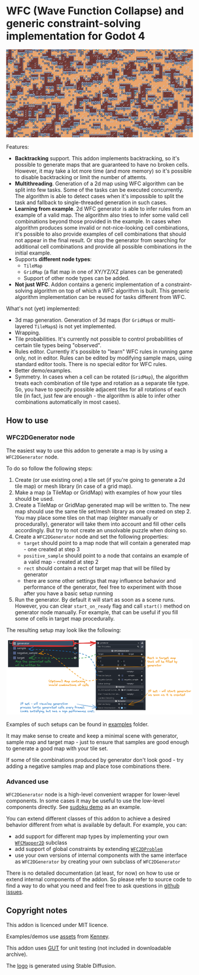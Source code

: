 # WFC (Wave Function Collapse) and generic constraint-solving implementation for Godot 4

![Screenshot of generated tile map](screenshots/2d-tilemap-0.png)

Features:
- **Backtracking** support.
  This addon implements backtracking, so it's possible to generate maps that are guaranteed to have no broken cells.
  However, it may take a lot more time (and more memory) so it's possible to disable backtracking or limit the number of attemts.
- **Multithreading**.
  Generation of a 2d map using WFC algorithm can be split into few tasks.
  Some of the tasks can be executed concurrently.
  The algorithm is able to detect cases when it's impossible to split the task and fallback to single-threaded generation in such cases.
- **Learning from example**.
  2d WFC generator is able to infer rules from an example of a valid map.
  The algorithm also tries to infer some valid cell combinations beyond those provided in the example.
  In cases when algorithm produces some invalid or not-nice-looking cell combinations, it's possible to also provide examples of cell combinations that should not appear in the final result.
  Or stop the generator from searching for additional cell combinations and provide all possible combinations in the initial example.
- Supports **different node types**:
	- `TileMap`
	- `GridMap` (a flat map in one of XY/YZ/XZ planes can be generated)
	- Support of other node types can be added.
- **Not just WFC**.
  Addon contains a generic implementation of a constraint-solving algorithm on top of which a WFC algorithm is built.
  This generic algorithm implementation can be reused for tasks different from WFC.

What's not (yet) implemented:
- 3d map generation.
  Generation of 3d maps (for `GridMap`s or multi-layered `TileMap`s) is not yet implemented.
- Wrapping.
- Tile probabilities.
  It's currently not possible to control probabilities of certain tile types being "observed".
- Rules editor.
  Currently it's possible to "learn" WFC rules in running game only, not in editor.
  Rules can be edited by modifying sample maps, using standard editor tools.
  There is no special editor for WFC rules.
- Better demo/examples.
- Symmetry.
  In cases when a cell can be rotated (`GridMap`), the algorithm treats each combination of tile type and rotation as a separate tile type.
  So, you have to specify possible adjacent tiles for all rotations of each tile (in fact, just few are enough - the algorithm is able to infer other combinations automatically in most cases).

## How to use

### WFC2DGenerator node

The easiest way to use this addon to generate a map is by using a `WFC2DGenerator` node.

To do so follow the following steps:

1. Create (or use existing one) a tile set (if you're going to generate a 2d tile map) or mesh library (in case of a grid map).
2. Make a map (a TileMap or GridMap) with examples of how your tiles should be used.
3. Create a TileMap or GridMap generated map will be written to.
   The new map should use the same tile set/mesh library as one created on step 2.
   You may place some tiles on that map (eighter manually or procedurally), generator will take them into account and fill other cells accordingly.
   But try to not create an unsolvable puzzle when doing so.
4. Create a `WFC2DGenerator` node and set the following properties:
   - `target` should point to a map node that will contain a generated map - one created at step 3
   - `positive_sample` should point to a node that contains an example of a valid map - created at step 2
   - `rect` should contain a rect of target map that will be filled by generator
   - there are some other settings that may influence behavior and performance of the generator, feel free to experiment with those after you have a basic setup running
5. Run the generator.
   By default it will start as soon as a scene runs.
   However, you can clear `start_on_ready` flag and call `start()` method on generator node manually.
   For example, that can be useful if you fill some of cells in target map procedurally.

The resulting setup may look like the following:

![Example of WFC2DGenerator setup](screenshots/example-01.png)

Examples of such setups can be found in [examples](addons/wfc/examples) folder.

It may make sense to create and keep a minimal scene with generator, sample map and target map - just to ensure that samples are good enough to generate a good map with your tile set.

If some of tile combinations produced by generator don't look good - try adding a negative samples map and place tose combinations there.

### Advanced use

`WFC2DGenerator` node is a high-level convenient wrapper for lower-level components.
In some cases it may be useful to use the low-level components directly.
See [sudoku demo](addons/wfc/examples/demo_sudoku.tscn) as an example.

You can extend different classes of this addon to achieve a desired behavior different from what is available by default.
For example, you can:
- add support for different map types by implementing your own [`WFCMapper2D`](addons/wfc/problems/2d/mappers/mapper_2d.gd) subclass
- add support of global constraints by extending [`WFC2DProblem`](addons/wfc/problems/2d/problem_wfc_2d.gd)
- use your own versions of internal components with the same interface as `WFC2DGenerator` by creating your own subclass of `WFC2DGenerator`

There is no detailed documentation (at least, for now) on how to use or extend internal components of the addon.
So please refer to source code to find a way to do what you need and feel free to ask questions in [github issues](https://github.com/AlexeyBond/godot-constraint-solving/issues).

## Copyright notes

This addon is licenced under MIT licence.

Examples/demos use [assets](addons/wfc/examples/assets) from [Kenney](https://kenney.nl/).

This addon uses [GUT](https://github.com/bitwes/Gut) for unit testing (not included in downloadable archive).

The [logo](./icon.png) is generated using Stable Diffusion.
